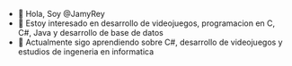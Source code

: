 - 👋 Hola, Soy @JamyRey
- 👀 Estoy interesado en desarrollo de videojuegos, programacion en C, C#, Java y desarrollo de base de datos
- 🌱 Actualmente sigo aprendiendo sobre C#, desarrollo de videojuegos y estudios de ingeneria en informatica

<!---
JamyRey/JamyRey is a ✨ special ✨ repository because its `README.md` (this file) appears on your GitHub profile.
You can click the Preview link to take a look at your changes.
--->
